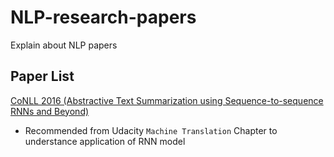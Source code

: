 # NLP-research-papers
Explain about NLP papers


## Paper List
[CoNLL 2016 (Abstractive Text Summarization using Sequence-to-sequence RNNs and Beyond)](https://github.com/fenneccat/NLP-research-papers/blob/master/Papers/Abstractive%20Text%20Summarization%20using%20Sequence-to-sequence%20RNNs%20and%20Beyond.md)
  - Recommended from Udacity `Machine Translation` Chapter to understance application of RNN model
